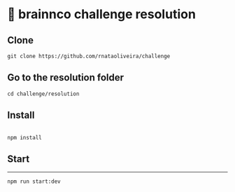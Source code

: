 # 🚧 brainnco challenge resolution

## Clone
```
git clone https://github.com/rnataoliveira/challenge
```
## Go to the resolution folder
```
cd challenge/resolution
```

## Install
``` 

npm install
```

## Start
----
``` 
npm run start:dev
```

